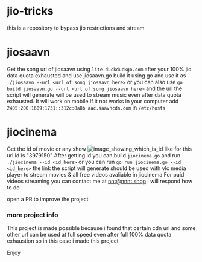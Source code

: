 # jio-tricks
this is a repository to bypass jio restrictions and stream
# jiosaavn
Get the song url of jiosaavn using `lite.duckduckgo.com` after your 100% jio data quota exhausted and use jiosaavn.go build it using go and use it as ```./jiosaavn --url <url of song jiosaavn here>``` or you can also use ```go build jiosaavn.go --url <url of song jiosaavn here>``` and the url the script will generate will be used to stream music even after data quota exhausted.
It will work on mobile
If it not works in your computer 
add ```2405:200:1609:1731::312c:8a8b aac.saavncdn.com``` in ```/etc/hosts```

# jiocinema
Get the id of movie or any show
![image_showing_which_is_id](https://i.imgur.com/aJB0cab.png)
like for this url id is "3979150"
After getting id you can build `jiocinema.go` and run ```./jiocinema --id <id_here>``` or you can run ```go run jiocinema.go --id <id_here>``` the link the script will generate should be used with vlc media player to stream movies & all free videos avaliable in jiocinema
For paid videos streaming you can contact me at nnt@nnnt.shop i will respond how to do

open a PR to improve the project


### more project info
This project is made possible because i found that certain cdn url and some other url can be used at full speed even after full 100% data quota exhaustion so in this case i made this project


Enjoy 
